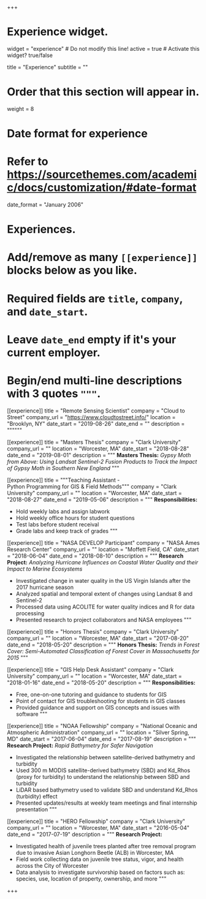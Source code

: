 +++
# Experience widget.
widget = "experience"  # Do not modify this line!
active = true  # Activate this widget? true/false

title = "Experience"
subtitle = ""

# Order that this section will appear in.
weight = 8

# Date format for experience
#   Refer to https://sourcethemes.com/academic/docs/customization/#date-format
date_format = "January 2006"

# Experiences.
#   Add/remove as many `[[experience]]` blocks below as you like.
#   Required fields are `title`, `company`, and `date_start`.
#   Leave `date_end` empty if it's your current employer.
#   Begin/end multi-line descriptions with 3 quotes `"""`.

[[experience]]
  title = "Remote Sensing Scientist"
  company = "Cloud to Street"
  company_url = "https://www.cloudtostreet.info/"
  location = "Brooklyn, NY"
  date_start = "2019-08-26"
  date_end = ""
  description = """"""

[[experience]]
  title = "Masters Thesis"
  company = "Clark University"
  company_url = ""
  location = "Worcester, MA"
  date_start = "2018-08-28"
  date_end = "2019-08-01"
  description = """
  **Masters Thesis:** *Gypsy Moth from Above: Using Landsat Sentinel-2 Fusion Products to Track the Impact of Gypsy Moth in Southern New England*
  """

[[experience]]
  title = """Teaching Assistant -<br>Python Programming for GIS & Field Methods"""
  company = "Clark University"
  company_url = ""
  location = "Worcester, MA"
  date_start = "2018-08-27"
  date_end = "2019-05-06"
  description = """
  **Responsibilities:**

  * Hold weekly labs and assign labwork
  * Hold weekly office hours for student questions
  * Test labs before student receival
  * Grade labs and keep track of grades
  """

[[experience]]
  title = "NASA DEVELOP Participant"
  company = "NASA Ames Research Center"
  company_url = ""
  location = "Moffett Field, CA"
  date_start = "2018-06-04"
  date_end = "2018-08-10"
  description = """
  **Research Project:** *Analyzing Hurricane Influences on Coastal Water Quality and their Impact to Marine Ecosystems*

  * Investigated change in water quality in the US Virgin Islands after the 2017 hurricane season
  * Analyzed spatial and temporal extent of changes using Landsat 8 and Sentinel-2
  * Processed data using ACOLITE for water quality indices and R for data processing
  * Presented research to project collaborators and NASA employees
  """

[[experience]]
  title = "Honors Thesis"
  company = "Clark University"
  company_url = ""
  location = "Worcester, MA"
  date_start = "2017-08-20"
  date_end = "2018-05-20"
  description = """
  **Honors Thesis:** *Trends in Forest Cover: Semi-Automated Classification of Forest Cover in Massachusetts for 2015*
  """

[[experience]]
  title = "GIS Help Desk Assistant"
  company = "Clark University"
  company_url = ""
  location = "Worcester, MA"
  date_start = "2018-01-16"
  date_end = "2018-05-20"
  description = """
  **Responsibilities:**

  * Free, one-on-one tutoring and guidance to students for GIS
  * Point of contact for GIS troubleshooting for students in GIS classes
  * Provided guidance and support on GIS concepts and issues with software
  """

[[experience]]
  title = "NOAA Fellowship"
  company = "National Oceanic and Atmospheric Administration"
  company_url = ""
  location = "Silver Spring, MD"
  date_start = "2017-06-04"
  date_end = "2017-08-19"
  description = """
  **Research Project:** *Rapid Bathymetry for Safer Navigation*

  * Investigated the relationship between satellite-derived bathymetry and turbidity
  * Used 300 m MODIS satellite-derived bathymetry (SBD) and Kd_Rhos (proxy for turbidity) to understand the relationship between SBD and turbidity
  * LiDAR based bathymetry used to validate SBD and understand Kd_Rhos (turbidity) effect
  * Presented updates/results at weekly team meetings and final internship presentation
  """

[[experience]]
  title = "HERO Fellowship"
  company = "Clark University"
  company_url = ""
  location = "Worcester, MA"
  date_start = "2016-05-04"
  date_end = "2017-07-19"
  description = """
  **Research Project:**

  * Investigated health of juvenile trees planted after tree removal program due to invasive Asian Longhorn Beetle (ALB) in Worcester, MA
  * Field work collecting data on juvenile tree status, vigor, and health across the City of Worcester
  * Data analysis to investigate survivorship based on factors such as: species, use, location of property, ownership, and more
  """

+++
